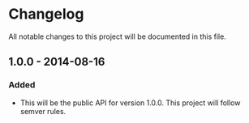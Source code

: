 # Changelog
All notable changes to this project will be documented in this file.

## 1.0.0 - 2014-08-16

### Added
- This will be the public API for version 1.0.0. This project will follow semver rules.
